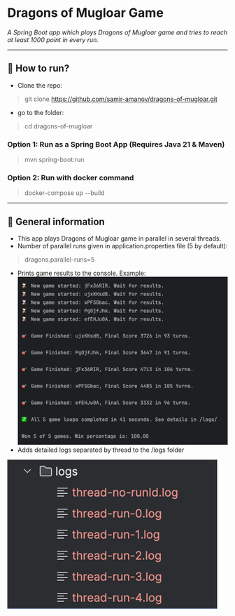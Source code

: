# Dragons of Mugloar Game

_A Spring Boot app which plays Dragons of Mugloar game and tries to reach at least 1000 point in every run._

---

## 🚀 How to run?

* Clone the repo: 
> git clone https://github.com/samir-amanov/dragons-of-mugloar.git
* go to the folder: 
> cd dragons-of-mugloar

### Option 1: Run as a Spring Boot App (Requires Java 21 & Maven)
> mvn spring-boot:run

### Option 2: Run with docker command
> docker-compose up --build

---

## 📝 General information

* This app plays Dragons of Mugloar game in parallel in several threads.
* Number of parallel runs given in application.properties file (5 by default):
> dragons.parallel-runs=5
* Prints game results to the console. Example:
![img.png](img.png)
* Adds detailed logs separated by thread to the /logs folder

![img_1.png](img_1.png)
